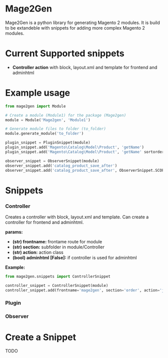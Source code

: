 # Mage2Gen

Mage2Gen is a python library for generating Magento 2 modules. It is build to be extandeble with snippets for adding more complex Magento 2 modules.

# Current Supported snippets 

* **Controller action** with block, layout.xml and template for frontend and adminhtml

# Example usage
```python
from mage2gen import Module

# Create a module (Module1) for the package (Mage2gen)
module = Module('Mage2gen', 'Module1')

# Generate module files to folder (to_folder)
module.generate_module('to_folder')

plugin_snippet = PluginSnippet(module)
plugin_snippet.add('Magento\Catalog\Model\Product', 'getName')
plugin_snippet.add('Magento\Catalog\Model\Product', 'getName' sortorder=10, disabled=True, plugintype=PluginSnippet.TYPE_AROUND)

observer_snippet = ObserverSnippet(module)
observer_snippet.add('catalog_product_save_after')
observer_snippet.add('catalog_product_save_after', ObserverSnippet.SCOPE_FRONTEND)


```

# Snippets

### Controller
Creates a controller with block, layout.xml and template. Can create a controller for frontend and adminhtml.

**params:**
- **(str) frontname:** frontame route for module
- **(str) section:** subfolder in module/Controller
- **(str) action:** action class 
- **(bool) adminhtml [False]:** if controller is used for adminhtml 

**Example:**
```python
from mage2gen.snippets import ControllerSnippet

controller_snippet = ControllerSnippet(module)
controller_snippet.add(frontname='mage2gen', section='order', action='json')
```
### Plugin

### Observer

# Create a Snippet

TODO
